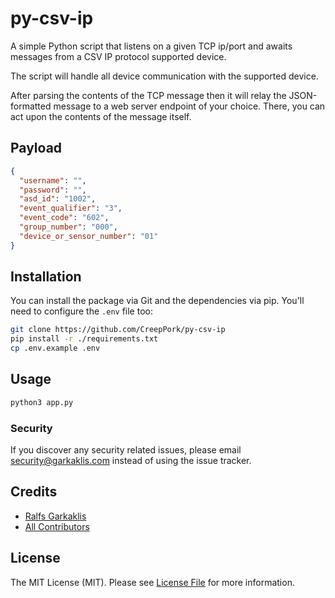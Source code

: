 # py-csv-ip

A simple Python script that listens on a given TCP ip/port and awaits messages from a CSV IP protocol supported device.

The script will handle all device communication with the supported device.

After parsing the contents of the TCP message then it will relay the JSON-formatted message to a web server endpoint of your choice. There, you can act upon the contents of the message itself.

## Payload

```json
{
  "username": "",
  "password": "",
  "asd_id": "1002",
  "event_qualifier": "3",
  "event_code": "602",
  "group_number": "000",
  "device_or_sensor_number": "01"
}
```

## Installation

You can install the package via Git and the dependencies via pip. You'll need to configure the `.env` file too:

```bash
git clone https://github.com/CreepPork/py-csv-ip
pip install -r ./requirements.txt
cp .env.example .env
```

## Usage

```bash
python3 app.py
```

### Security

If you discover any security related issues, please email security@garkaklis.com instead of using the issue tracker.

## Credits

- [Ralfs Garkaklis](https://github.com/CreepPork)
- [All Contributors](https://github.com/falconic-software/watchtower/contributors)

## License

The MIT License (MIT). Please see [License File](LICENSE.md) for more information.
